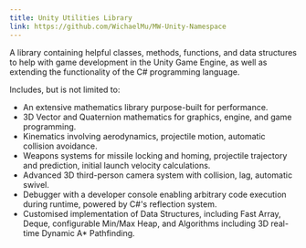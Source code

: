 ```yaml
---
title: Unity Utilities Library
link: https://github.com/WichaelMu/MW-Unity-Namespace
---
```


A library containing helpful classes, methods, functions, and data structures to help with game development in the Unity Game Engine, as well as extending the functionality of the C# programming language.

Includes, but is not limited to:

* An extensive mathematics library purpose-built for performance.
* 3D Vector and Quaternion mathematics for graphics, engine, and game programming.
* Kinematics involving aerodynamics, projectile motion, automatic collision avoidance.
* Weapons systems for missile locking and homing, projectile trajectory and prediction, initial launch velocity calculations.
* Advanced 3D third-person camera system with collision, lag, automatic swivel.
* Debugger with a developer console enabling arbitrary code execution during runtime, powered by C#'s reflection system.
* Customised implementation of Data Structures, including Fast Array, Deque, configurable Min/Max Heap, and Algorithms including 3D real-time Dynamic A* Pathfinding.